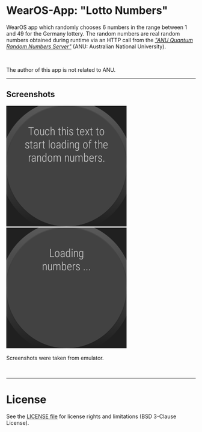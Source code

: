 # WearOS-App: "Lotto Numbers"

WearOS app which randomly chooses 6 numbers in the range between 1 and 49 for the Germany lottery.
The random numbers are real random numbers obtained during runtime via an HTTP call from the
[*"ANU Quantum Random Numbers Server"*](http://qrng.anu.edu.au/index.php) (ANU: Australian National University).

<br>

The author of this app is not related to ANU.

----
## Screenshots

![Screenshot 1](screenshot_1.png)   ![Screenshot 2](screenshot_2.png)

Screenshots were taken from emulator.

<br>

----
# License

See the [LICENSE file](LICENSE.md) for license rights and limitations (BSD 3-Clause License).

